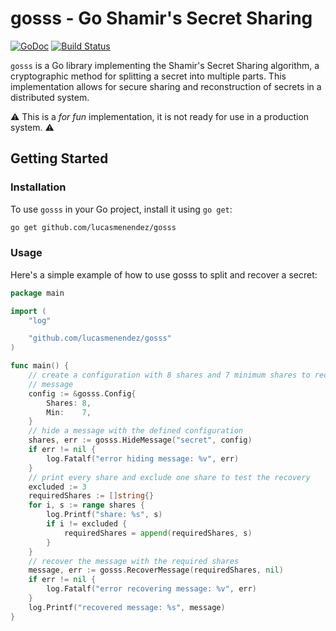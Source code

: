 # gosss - Go Shamir's Secret Sharing

[![GoDoc](https://godoc.org/github.com/lucasmenendez/gosss?status.svg)](https://godoc.org/github.com/lucasmenendez/gosss)
[![Build Status](https://github.com/lucasmenendez/gosss/actions/workflows/main.yml/badge.svg)](https://github.com/lucasmenendez/gosss/actions)

`gosss` is a Go library implementing the Shamir's Secret Sharing algorithm, a cryptographic method for splitting a secret into multiple parts. This implementation allows for secure sharing and reconstruction of secrets in a distributed system.

⚠️ This is a *for fun* implementation, it is not ready for use in a production system. ⚠️


## Getting Started

### Installation

To use `gosss` in your Go project, install it using `go get`:

```sh
go get github.com/lucasmenendez/gosss
```

### Usage
Here's a simple example of how to use gosss to split and recover a secret:

```go
package main

import (
	"log"

	"github.com/lucasmenendez/gosss"
)

func main() {
	// create a configuration with 8 shares and 7 minimum shares to recover the
	// message
	config := &gosss.Config{
		Shares: 8,
		Min:    7,
	}
	// hide a message with the defined configuration
	shares, err := gosss.HideMessage("secret", config)
	if err != nil {
		log.Fatalf("error hiding message: %v", err)
	}
	// print every share and exclude one share to test the recovery
	excluded := 3
	requiredShares := []string{}
	for i, s := range shares {
		log.Printf("share: %s", s)
		if i != excluded {
			requiredShares = append(requiredShares, s)
		}
	}
	// recover the message with the required shares
	message, err := gosss.RecoverMessage(requiredShares, nil)
	if err != nil {
		log.Fatalf("error recovering message: %v", err)
	}
	log.Printf("recovered message: %s", message)
}

```